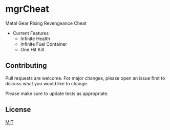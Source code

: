 # mgrCheat
Metal Gear Rising Revengeance Cheat

- Current Features
    - Infinite Health
    - Infinite Fuel Container
    - One Hit Kill
  
## Contributing
Pull requests are welcome. For major changes, please open an issue first to discuss what you would like to change.

Please make sure to update tests as appropriate.

## License
[MIT](https://choosealicense.com/licenses/mit/)
